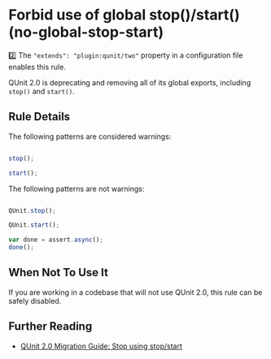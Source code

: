 # Forbid use of global stop()/start() (no-global-stop-start)

:two: The `"extends": "plugin:qunit/two"` property in a configuration file enables this rule.

QUnit 2.0 is deprecating and removing all of its global exports, including
`stop()` and `start()`.

## Rule Details

The following patterns are considered warnings:

```js

stop();

start();

```

The following patterns are not warnings:

```js

QUnit.stop();

QUnit.start();

var done = assert.async();
done();

```

## When Not To Use It

If you are working in a codebase that will not use QUnit 2.0, this rule can be
safely disabled.

## Further Reading

* [QUnit 2.0 Migration Guide: Stop using stop/start](http://qunitjs.com/upgrade-guide-2.x/#replace-stop-and-start-with-assert-async)
